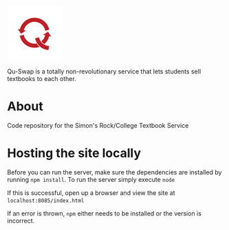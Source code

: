 ![Qu-Swap][logo-img]

Qu-Swap is a totally non-revolutionary service that lets students sell textbooks to each other.

# About
Code repository for the Simon's Rock/College Textbook Service

# Hosting the site locally
Before you can run the server, make sure the dependencies are installed by running `npm install`.
To run the server simply execute `node`

If this is successful, open up a browser and view the site at <code>localhost:8085/index.html</code>

If an error is thrown, `npm` either needs to be installed or the version is incorrect. 

[logo-img]: https://raw.githubusercontent.com/Qu-Swap/src_textbook/master/media/mstile-70x70.png
